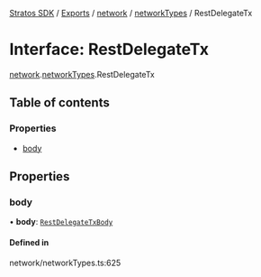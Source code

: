 [Stratos SDK](../README.md) / [Exports](../modules.md) / [network](../modules/network.md) / [networkTypes](../modules/network.networkTypes.md) / RestDelegateTx

# Interface: RestDelegateTx

[network](../modules/network.md).[networkTypes](../modules/network.networkTypes.md).RestDelegateTx

## Table of contents

### Properties

- [body](network.networkTypes.RestDelegateTx.md#body)

## Properties

### body

• **body**: [`RestDelegateTxBody`](network.networkTypes.RestDelegateTxBody.md)

#### Defined in

network/networkTypes.ts:625
